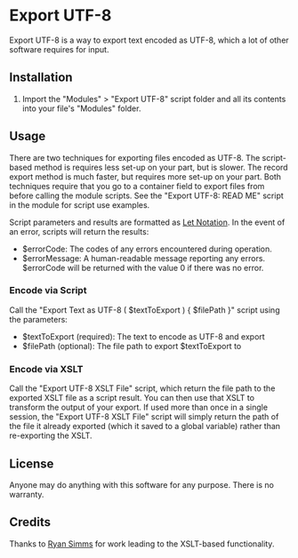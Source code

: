 # Export UTF-8

Export UTF-8 is a way to export text encoded as UTF-8, which a lot of other software requires for input.

## Installation

 1. Import the "Modules" > "Export UTF-8" script folder and all its contents into your file's "Modules" folder.

## Usage

There are two techniques for exporting files encoded as UTF-8. The script-based method is requires less set-up on your part, but is slower. The record export method is much faster, but requires more set-up on your part. Both techniques require that you go to a container field to export files from before calling the module scripts. See the "Export UTF-8: READ ME" script in the module for script use examples.

Script parameters and results are formatted as [Let Notation](http://filemakerstandards.org/pages/viewpage.action?pageId=5668879). In the event of an error, scripts will return the results:
- $errorCode: The codes of any errors encountered during operation.
- $errorMessage: A human-readable message reporting any errors.
$errorCode will be returned with the value 0 if there was no error.

### Encode via Script

Call the "Export Text as UTF-8 ( $textToExport ) { $filePath }" script using the parameters:
- $textToExport (required): The text to encode as UTF-8 and export
- $filePath (optional): The file path to export $textToExport to

### Encode via XSLT

Call the "Export UTF-8 XSLT File" script, which return the file path to the exported XSLT file as a script result. You can then use that XSLT to transform the output of your export. If used more than once in a single session, the "Export UTF-8 XSLT File" script will simply return the path of the file it already exported (which it saved to a global variable) rather than re-exporting the XSLT.

## License

Anyone may do anything with this software for any purpose. There is no warranty.

## Credits

Thanks to [Ryan Simms](https://beezwax.net/beez/301) for work leading to the XSLT-based functionality.